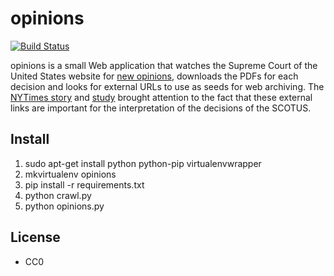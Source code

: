 # opinions

[![Build Status](https://travis-ci.org/edsu/opinions.svg)](http://travis-ci.org/edsu/opinions)

opinions is a small Web application that watches the Supreme Court of the United States website for [new opinions](http://www.supremecourt.gov/opinions/opinions.aspx), downloads the PDFs for each decision and looks for external URLs to use as seeds for web archiving.  The [NYTimes story](http://www.nytimes.com/2013/09/24/us/politics/in-supreme-court-opinions-clicks-that-lead-nowhere.html) and [study](http://papers.ssrn.com/sol3/papers.cfm?abstract_id=2329161) brought attention to the fact that these external links are important for the interpretation of the decisions of the SCOTUS.

## Install

1. sudo apt-get install python python-pip virtualenvwrapper
1. mkvirtualenv opinions
1. pip install -r requirements.txt
1. python crawl.py
1. python opinions.py

## License

* CC0
